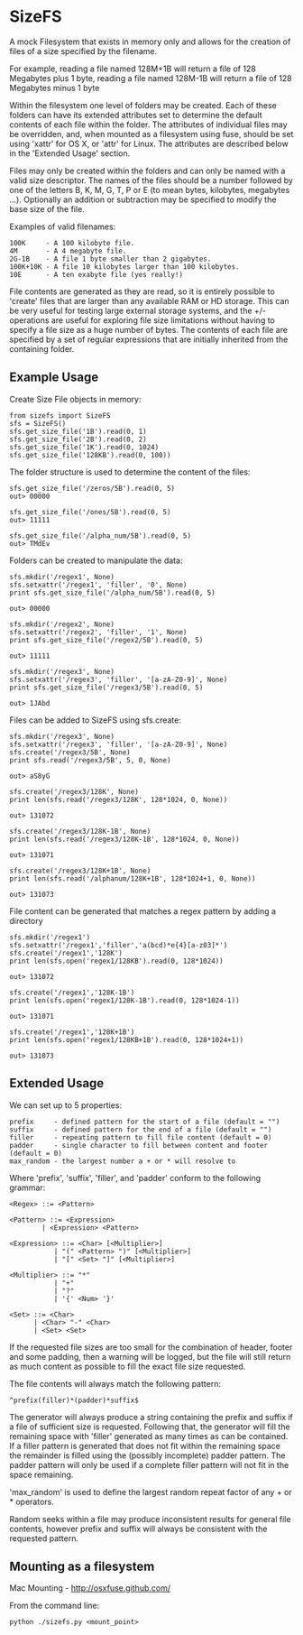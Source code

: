 SizeFS
======

A mock Filesystem that exists in memory only and allows for the creation of
files of a size specified by the filename. 

For example, reading a file named 128M+1B will return a file of 128 Megabytes
plus 1 byte, reading a file named 128M-1B will return a file of 128 Megabytes
minus 1 byte

Within the filesystem one level of folders may be created. Each of these folders
can have its extended attributes set to determine the default contents of each
file within the folder. The attributes of individual files may be overridden,
and, when mounted as a filesystem using fuse, should be set using 'xattr' for
OS X, or 'attr' for Linux. The attributes are described below in the 'Extended Usage'
section.

Files may only be created within the folders and can only be named with a valid
size descriptor. The names of the files should be a number followed by one of the
letters B, K, M, G, T, P or E (to mean bytes, kilobytes, megabytes ...). Optionally
an addition or subtraction may be specified to modify the base size of the file.

Examples of valid filenames:

    100K     - A 100 kilobyte file.
    4M       - A 4 megabyte file.
    2G-1B    - A file 1 byte smaller than 2 gigabytes.
    100K+10K - A file 10 kilobytes larger than 100 kilobytes.
    10E      - A ten exabyte file (yes really!)
    
File contents are generated as they are read, so it is entirely possible to 'create'
files that are larger than any available RAM or HD storage. This can be very useful
for testing large external storage systems, and the +/- operations are useful for
exploring file size limitations without having to specify a file size as a huge
number of bytes. The contents of each file are specified by a set of regular
expressions that are initially inherited from the containing folder.

Example Usage
--------------

Create Size File objects in memory:

    from sizefs import SizeFS
    sfs = SizeFS()
    sfs.get_size_file('1B').read(0, 1)
    sfs.get_size_file('2B').read(0, 2)
    sfs.get_size_file('1K').read(0, 1024)
    sfs.get_size_file('128KB').read(0, 100))

The folder structure is used to determine the content of the files:

    sfs.get_size_file('/zeros/5B').read(0, 5)
    out> 00000

    sfs.get_size_file('/ones/5B').read(0, 5)
    out> 11111

    sfs.get_size_file('/alpha_num/5B').read(0, 5)
    out> TMdEv

Folders can be created to manipulate the data:

    sfs.mkdir('/regex1', None)
    sfs.setxattr('/regex1', 'filler', '0', None)
    print sfs.get_size_file('/alpha_num/5B').read(0, 5)

    out> 00000

    sfs.mkdir('/regex2', None)
    sfs.setxattr('/regex2', 'filler', '1', None)
    print sfs.get_size_file('/regex2/5B').read(0, 5)

    out> 11111

    sfs.mkdir('/regex3', None)
    sfs.setxattr('/regex3', 'filler', '[a-zA-Z0-9]', None)
    print sfs.get_size_file('/regex3/5B').read(0, 5)

    out> 1JAbd

Files can be added to SizeFS using sfs.create:

    sfs.mkdir('/regex3', None)
    sfs.setxattr('/regex3', 'filler', '[a-zA-Z0-9]', None)
    sfs.create('/regex3/5B', None)
    print sfs.read('/regex3/5B', 5, 0, None)

    out> aS8yG

    sfs.create('/regex3/128K', None)
    print len(sfs.read('/regex3/128K', 128*1024, 0, None))

    out> 131072

    sfs.create('/regex3/128K-1B', None)
    print len(sfs.read('/regex3/128K-1B', 128*1024, 0, None))

    out> 131071

    sfs.create('/regex3/128K+1B', None)
    print len(sfs.read('/alphanum/128K+1B', 128*1024+1, 0, None))

    out> 131073

File content can be generated that matches a regex pattern by adding a directory

    sfs.mkdir('/regex1')
    sfs.setxattr('/regex1','filler','a(bcd)*e{4}[a-z03]*')
    sfs.create('/regex1','128K')
    print len(sfs.open('regex1/128KB').read(0, 128*1024))

    out> 131072

    sfs.create('/regex1','128K-1B')
    print len(sfs.open('regex1/128K-1B').read(0, 128*1024-1))

    out> 131071

    sfs.create('/regex1','128K+1B')
    print len(sfs.open('regex1/128KB+1B').read(0, 128*1024+1))

    out> 131073


Extended Usage
--------------

We can set up to 5 properties:

    prefix     - defined pattern for the start of a file (default = "")
    suffix     - defined pattern for the end of a file (default = "")
    filler     - repeating pattern to fill file content (default = 0)
    padder     - single character to fill between content and footer (default = 0)
    max_random - the largest number a + or * will resolve to 

Where 'prefix', 'suffix', 'filler', and 'padder' conform to the following
grammar:

    <Regex> ::= <Pattern>

    <Pattern> ::= <Expression>
            | <Expression> <Pattern>

    <Expression> ::= <Char> [<Multiplier>]
               | "(" <Pattern> ")" [<Multiplier>]
               | "[" <Set> "]" [<Multiplier>]

    <Multiplier> ::= "*"
               | "+"
               | "?"
               | '{' <Num> '}'

    <Set> ::= <Char>
          | <Char> "-" <Char>
          | <Set> <Set>

If the requested file sizes are too small for the combination of header, footer
and some padding, then a warning will be logged, but the file will still
return as much content as possible to fill the exact file size requested.

The file contents will always match the following pattern:

    ^prefix(filler)*(padder)*suffix$

The generator will always produce a string containing the prefix and suffix if a
file of sufficient size is requested. Following that, the generator will fill
the remaining space with 'filler' generated as many times as can be contained.
If a filler pattern is generated that does not fit within the remaining space
the remainder is filled using the (possibly incomplete) padder pattern. The
padder pattern will only be used if a complete filler pattern will not fit in
the space remaining.

'max_random' is used to define the largest random repeat factor of any + or *
operators.

Random seeks within a file may produce inconsistent results for general file
contents, however prefix and suffix will always be consistent with the requested
pattern.


Mounting as a filesystem
------------------------

Mac Mounting - http://osxfuse.github.com/

From the command line:

    python ./sizefs.py <mount_point>


